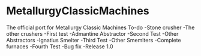 # MetallurgyClassicMachines
The official port for Metallurgy Classic Machines
To-do
-Stone crusher
-The other crushers
-First test 
-Admantine Abstractor
-Second Test
-Other Abstractors
-Ignatius Smelter
-Third Test
-Other Smemlters
-Complete furnaces
-Fourth Test
-Bug fix
-Release 1.0
